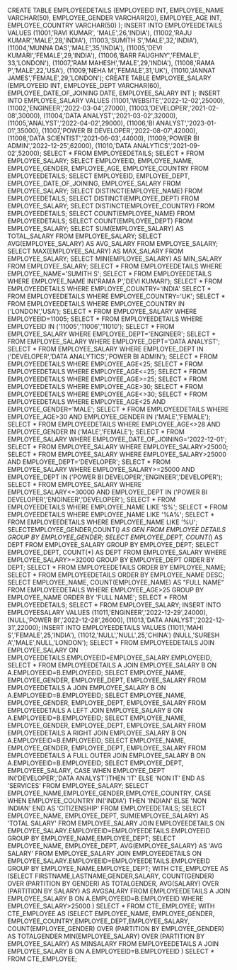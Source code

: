 CREATE TABLE EMPLOYEEDETAILS
(EMPLOYEEID INT,
 EMPLOYEE_NAME VARCHAR(50),
 EMPLOYEE_GENDER VARCHAR(20),
 EMPLOYEE_AGE INT,
 EMPLOYEE_COUNTRY VARCHAR(50)
 ); 
 INSERT INTO EMPLOYEEDETAILS VALUES
 (11001,'RAVI KUMAR', 'MALE',26,'INDIA'),
 (11002,'RAJU KUMAR','MALE',28,'INDIA'),
 (11003,'SUMITH S','MALE',32,'INDIA'),
 (11004,'MUNNA DAS','MALE',35,'INDIA'),
 (11005,'DEVI KUMARI','FEMALE',29,'INDIA'),
 (11006,'BARR FAUGHNY','FEMALE', 33,'LONDON'),
 (11007,'RAM MAHESH','MALE',29,'INDIA'),
 (11008,'RAMA P','MALE',22,'USA'),
 (11009,'NEHA M','FEMALE',31,'UK'),
 (11010,'JANNAT JAMES','FEMALE',29,'LONDON');
CREATE TABLE EMPLOYEE_SALARY
(EMPLOYEEID INT,
 EMPLOYEE_DEPT VARCHAR(60),
 EMPLOYEE_DATE_OF_JOINING DATE,
 EMPLOYEE_SALARY INT
 );
 INSERT INTO EMPLOYEE_SALARY VALUES
 (11001,'WEBSITE','2022-12-02',25000),
 (11002,'ENGINEER','2022-03-04',27000),
 (11003,'DEVELOPER','2021-02-08',30000),
 (11004,'DATA ANALYST','2021-03-02',32000),
 (11005,'ANALYST','2022-04-02',29000),
 (11006,'BI ANALYST','2023-01-01',35000),
 (11007,'POWER BI DEVELOPER','2022-08-07',42000),
 (11008,'DATA SCIENTIST','2021-06-03',44000),
 (11009,'POWER BI ADMIN','2022-12-25',62000),
 (11010,'DATA ANALYTICS','2021-09-02',52000);
SELECT * FROM EMPLOYEEDETAILS;
SELECT * FROM EMPLOYEE_SALARY;
SELECT EMPLOYEEID,
       EMPLOYEE_NAME,
       EMPLOYEE_GENDER,
       EMPLOYEE_AGE,
       EMPLOYEE_COUNTRY
FROM EMPLOYEEDETAILS;
SELECT EMPLOYEEID,
      EMPLOYEE_DEPT,
      EMPLOYEE_DATE_OF_JOINING,
      EMPLOYEE_SALARY
FROM EMPLOYEE_SALARY;
SELECT DISTINCT(EMPLOYEE_NAME) FROM EMPLOYEEDETAILS;
SELECT DISTINCT(EMPLOYEE_DEPT) FROM EMPLOYEE_SALARY;
SELECT DISTINCT(EMPLOYEE_COUNTRY) FROM EMPLOYEEDETAILS;
SELECT COUNT(EMPLOYEE_NAME) FROM EMPLOYEEDETAILS;
SELECT COUNT(EMPLOYEE_DEPT) FROM EMPLOYEE_SALARY;
SELECT SUM(EMPLOYEE_SALARY) AS TOTAL_SALARY FROM EMPLOYEE_SALARY;
SELECT AVG(EMPLOYEE_SALARY) AS AVG_SALARY FROM EMPLOYEE_SALARY;
SELECT MAX(EMPLOYEE_SALARY) AS MAX_SALARY FROM EMPLOYEE_SALARY;
SELECT MIN(EMPLOYEE_SALARY) AS MIN_SALARY FROM EMPLOYEE_SALARY;
SELECT * FROM EMPLOYEEDETAILS 
WHERE EMPLOYEE_NAME='SUMITH S';
SELECT * FROM EMPLOYEEDETAILS 
WHERE EMPLOYEE_NAME IN('RAMA P','DEVI KUMARI');
SELECT * FROM EMPLOYEEDETAILS 
WHERE EMPLOYEE_COUNTRY='INDIA'
SELECT * FROM EMPLOYEEDETAILS 
WHERE EMPLOYEE_COUNTRY='UK';
SELECT * FROM EMPLOYEEDETAILS 
WHERE EMPLOYEE_COUNTRY IN ('LONDON','USA');
SELECT * FROM EMPLOYEE_SALARY 
WHERE EMPLOYEEID=11005;
SELECT * FROM EMPLOYEEDETAILS 
WHERE EMPLOYEEID IN ('11005','11006','11010');
SELECT * FROM EMPLOYEE_SALARY 
WHERE EMPLOYEE_DEPT='ENGINEER';
SELECT * FROM EMPLOYEE_SALARY 
WHERE EMPLOYEE_DEPT='DATA ANALYST';
SELECT * FROM EMPLOYEE_SALARY 
WHERE EMPLOYEE_DEPT IN ('DEVELOPER','DATA ANALYTICS','POWER BI ADMIN');
SELECT * FROM EMPLOYEEDETAILS 
WHERE EMPLOYEE_AGE<25;
SELECT * FROM EMPLOYEEDETAILS 
WHERE EMPLOYEE_AGE<=25;
SELECT * FROM EMPLOYEEDETAILS 
WHERE EMPLOYEE_AGE>=25;
SELECT * FROM EMPLOYEEDETAILS 
WHERE EMPLOYEE_AGE>30;
SELECT * FROM EMPLOYEEDETAILS 
WHERE EMPLOYEE_AGE<>30;
SELECT * FROM EMPLOYEEDETAILS 
WHERE EMPLOYEE_AGE<25 AND EMPLOYEE_GENDER='MALE';
SELECT * FROM EMPLOYEEDETAILS 
WHERE EMPLOYEE_AGE>30 AND EMPLOYEE_GENDER IN ('MALE','FEMALE');
SELECT * FROM EMPLOYEEDETAILS 
WHERE EMPLOYEE_AGE<>28 AND EMPLOYEE_GENDER IN ('MALE','FEMALE');
SELECT * FROM EMPLOYEE_SALARY 
WHERE EMPLOYEE_DATE_OF_JOINING='2022-12-01';
SELECT * FROM EMPLOYEE_SALARY 
WHERE EMPLOYEE_SALARY>25000;
SELECT * FROM EMPLOYEE_SALARY 
WHERE EMPLOYEE_SALARY>25000 AND EMPLOYEE_DEPT='DEVELOPER';
SELECT * FROM EMPLOYEE_SALARY 
WHERE EMPLOYEE_SALARY>=25000 AND EMPLOYEE_DEPT IN ('POWER BI DEVELOPER','ENGINEER','DEVELOPER');
SELECT * FROM EMPLOYEE_SALARY 
WHERE EMPLOYEE_SALARY<=30000 AND EMPLOYEE_DEPT IN ('POWER BI DEVELOPER','ENGINEER','DEVELOPER');
SELECT * FROM EMPLOYEEDETAILS 
WHERE EMPLOYEE_NAME LIKE 'S%';
SELECT * FROM EMPLOYEEDETAILS 
WHERE EMPLOYEE_NAME LIKE '%A%';
SELECT * FROM EMPLOYEEDETAILS 
WHERE EMPLOYEE_NAME LIKE '%U';
SELECTEMPLOYEE_GENDER,COUNT(*) AS GEN FROM EMPLOYEE DETAILS
GROUP BY EMPLOYEE_GENDER;
SELECT EMPLOYEE_DEPT, COUNT(*) AS DEPT  FROM EMPLOYEE_SALARY
GROUP BY EMPLOYEE_DEPT;
SELECT EMPLOYEE_DEPT, COUNT(*) AS DEPT FROM EMPLOYEE_SALARY
WHERE EMPLOYEE_SALARY>=32000
GROUP BY EMPLOYEE_DEPT
ORDER BY DEPT;
SELECT * FROM EMPLOYEEDETAILS
ORDER BY EMPLOYEE_NAME;
SELECT * FROM EMPLOYEEDETAILS
ORDER BY EMPLOYEE_NAME DESC;
SELECT EMPLOYEE_NAME, COUNT(EMPLOYEE_NAME) AS "FULL NAME" FROM EMPLOYEEDETAILS
WHERE EMPLOYEE_AGE>25
GROUP BY EMPLOYEE_NAME
ORDER BY 'FULL NAME';
SELECT * FROM EMPLOYEEDETAILS;
SELECT * FROM EMPLOYEE_SALARY;
INSERT INTO EMPLOYEESALARY VALUES
(11011,'ENGINEER','2022-12-29',24000),
(NULL,'POWER BI','2022-12-28',26000),
(11013,'DATA ANALYST','2022-12-31',22000);
INSERT INTO EMPLOYEEDETAILS VALUES
(11011,'MAHI S','FEMALE',25,'INDIA'),
(11012,'NULL','NULL',25,'CHINA')
(NULL,'SURESH A','MALE',NULL,'LONDON');
SELECT * FROM EMPLOYEEDETAILS 
JOIN EMPLOYEE_SALARY 
ON EMPLOYEEDETAILS.EMPLOYEEID=EMPLOYEE_SALARY.EMPLOYEEID;
SELECT * FROM EMPLOYEEDETAILS A
JOIN EMPLOYEE_SALARY B
ON A.EMPLOYEEID=B.EMPLOYEEID;
SELECT EMPLOYEE_NAME,
      EMPLOYEE_GENDER,
      EMPLOYEE_DEPT,
      EMPLOYEE_SALARY
FROM EMPLOYEEDETAILS A
JOIN EMPLOYEE_SALARY B
ON A.EMPLOYEEID=B.EMPLOYEEID;
SELECT EMPLOYEE_NAME, 
       EMPLOYEE_GENDER,
       EMPLOYEE_DEPT,
       EMPLOYEE_SALARY
FROM EMPLOYEEDETAILS A
LEFT JOIN EMPLOYEE_SALARY B
ON A.EMPLOYEEID=B.EMPLOYEEID;
SELECT EMPLOYEE_NAME, 
       EMPLOYEE_GENDER,
       EMPLOYEE_DEPT,
       EMPLOYEE_SALARY
FROM EMPLOYEEDETAILS A
RIGHT JOIN EMPLOYEE_SALARY B
ON A.EMPLOYEEID=B.EMPLOYEEID;
SELECT EMPLOYEE_NAME,
       EMPLOYEE_GENDER,
       EMPLOYEE_DEPT,
       EMPLOYEE_SALARY
FROM EMPLOYEEDETAILS A
FULL OUTER JOIN EMPLOYEE_SALARY B
ON A.EMPLOYEEID=B.EMPLOYEEID;
SELECT EMPLOYEE_DEPT, EMPLOYEEE_SALARY,
CASE
    WHEN EMPLOYEE_DEPT IN('DEVELOPER','DATA ANALYST')THEN 'IT'
    ELSE 'NON IT'
    END AS 'SERVICES'
FROM EMPLOYEE_SALARY;
SELECT EMPLOYEE_NAME,EMPLOYEE_GENDER,EMPLOYEE_COUNTRY,
CASE
   WHEN EMPLOYEE_COUNTRY IN('INDIA') THEN 'INDIAN'
      ELSE 'NON INDIAN'
      END AS 'CITIZENSHIP'
FROM EMPLOYEEDETAILS;
SELECT EMPLOYEE_NAME, 
       EMPLOYEE_DEPT,
       SUM(EMPLOYEE_SALARY) AS 'TOTAL SALARY'
FROM EMPLOYEE_SALARY
JOIN EMPLOYEEDETAILS 
ON EMPLOYEE_SALARY.EMPLOYEEID=EMPLOYEEDETAILS.EMPLOYEEID
GROUP BY EMPLOYEE_NAME,EMPLOYEE_DEPT;
SELECT EMPLOYEE_NAME, 
       EMPLOYEE_DEPT,
       AVG(EMPLOYEE_SALARY) AS 'AVG SALARY'
FROM EMPLOYEE_SALARY
JOIN EMPLOYEEDETAILS 
ON EMPLOYEE_SALARY.EMPLOYEEID=EMPLOYEEDETAILS.EMPLOYEEID
GROUP BY EMPLOYEE_NAME,EMPLOYEE_DEPT;
WITH CTE_EMPLOYEE AS 
(SELECT FIRSTNAME,LASTNAME,GENDER,SALARY,
COUNT(GENDER) OVER (PARTITION BY GENDER) AS TOTALGENDER,
AVG(SALARY) OVER (PARTITION BY SALARY) AS AVGSALARY
FROM EMPLOYEEDETAILS A
JOIN EMPLOYEE_SALARY B
ON A.EMPLOYEEID=B.EMPLOYEEID
WHERE EMPLOYEE_SALARY>25000
)
SELECT * FROM CTE_EMPLOYEE;
WITH CTE_EMPLOYEE AS 
(SELECT EMPLOYEE_NAME, EMPLOYEE_GENDER, EMPLOYEE_COUNTRY,EMPLOYEE_DEPT,EMPLOYEE_SALARY,
COUNT(EMPLOYEE_GENDER) OVER (PARTITION BY EMPLOYEE_GENDER) AS TOTALGENDER
MIN(EMPLOYEE_SALARY) OVER (PARTITION BY EMPLOYEE_SALARY) AS MINSALARY
FROM EMPLOYEEDETAILS A
JOIN EMPLOYEE_SALARY B
ON A.EMPLOYEEID=B.EMPLOYEEID
)
SELECT * FROM CTE_EMPLOYEE;





































































